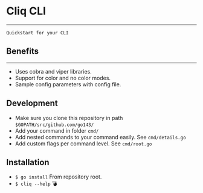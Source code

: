 # Cliq CLI
---
`Quickstart for your CLI`

## Benefits
---
- Uses cobra and viper libraries.
- Support for color and no color modes.
- Sample config parameters with config file.

## Development
- Make sure you clone this repository in path `$GOPATH/src/github.com/go143/`
- Add your command in folder `cmd/`
- Add nested commands to your command easily. See `cmd/details.go`
- Add custom flags per command level. See `cmd/root.go`

## Installation
- `$ go install` From repository root.
- `$ cliq --help` :bomb:
